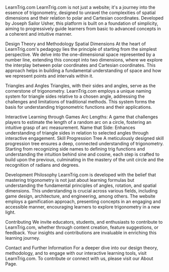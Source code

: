 LearnTrig.com
LearnTrig.com is not just a website; it's a journey into the essence of trigonometry, designed to unravel the complexities of spatial dimensions and their relation to polar and Cartesian coordinates. Developed by Joseph Sailor Usher, this platform is built on a foundation of simplicity, aiming to progressively guide learners from basic to advanced concepts in a coherent and intuitive manner.

Design Theory and Methodology
Spatial Dimensions
At the heart of LearnTrig.com's pedagogy lies the principle of starting from the simplest perspective. We delve into the one-dimensional space represented by a number line, extending this concept into two dimensions, where we explore the interplay between polar coordinates and Cartesian coordinates. This approach helps in building a fundamental understanding of space and how we represent points and intervals within it.

Triangles and Angles
Triangles, with their sides and angles, serve as the cornerstone of trigonometry. LearnTrig.com employs a unique naming system for triangle sides relative to a chosen angle, addressing the challenges and limitations of traditional methods. This system forms the basis for understanding trigonometric functions and their applications.

Interactive Learning through Games
Arc Lengths: A game that challenges players to estimate the length of a random arc on a circle, fostering an intuitive grasp of arc measurement.
Name that Side: Enhances understanding of triangle sides in relation to selected angles through interactive engagement.
Skill Progression Tree
A meticulously designed skill progression tree ensures a deep, connected understanding of trigonometry. Starting from recognizing side names to defining trig functions and understanding the intuition behind sine and cosine, each step is crafted to build upon the previous, culminating in the mastery of the unit circle and the recognition of radians and degrees.

Development Philosophy
LearnTrig.com is developed with the belief that mastering trigonometry is not just about learning formulas but understanding the fundamental principles of angles, rotation, and spatial dimensions. This understanding is crucial across various fields, including game design, architecture, and engineering, among others. The website employs a gamification approach, presenting concepts in an engaging and accessible manner, encouraging learners to explore trigonometry in a new light.

Contributing
We invite educators, students, and enthusiasts to contribute to LearnTrig.com, whether through content creation, feature suggestions, or feedback. Your insights and contributions are invaluable in enriching this learning journey.

Contact and Further Information
For a deeper dive into our design theory, methodology, and to engage with our interactive learning tools, visit LearnTrig.com. To contribute or connect with us, please visit our About Page.
